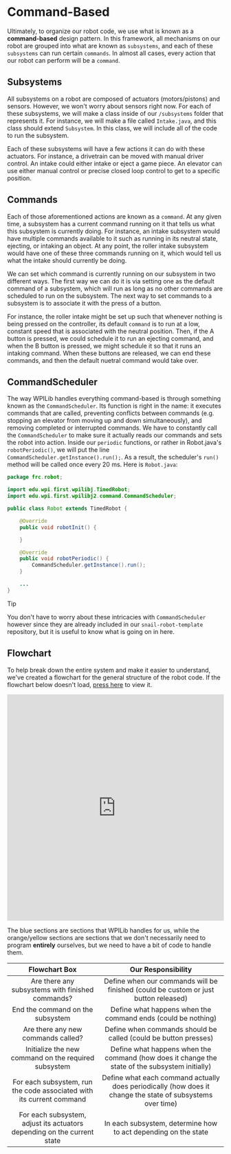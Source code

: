 # Command-Based

Ultimately, to organize our robot code, we use what is known as a **command-based** design pattern. In this framework, all mechanisms on our robot are grouped into what are known as `subsystems`, and each of these `subsystems` can run certain `commands`. In almost all cases, every action that our robot can perform will be a `command`.

## Subsystems

All subsystems on a robot are composed of actuators (motors/pistons) and sensors. However, we won't worry about sensors right now. For each of these subsystems, we will make a class inside of our `/subsystems` folder that represents it. For instance, we will make a file called `Intake.java`, and this class should extend `Subsystem`. In this class, we will include all of the code to run the subsystem.

Each of these subsystems will have a few actions it can do with these actuators. For instance, a drivetrain can be moved with manual driver control. An intake could either intake or eject a game piece. An elevator can use either manual control or precise closed loop control to get to a specific position.

## Commands

Each of those aforementioned actions are known as a `command`. At any given time, a subsystem has a current command running on  it that tells us what this subsystem is currently doing. For instance, an intake subsystem would have multiple commands available to it such as running in its neutral state, ejecting, or intaking an object. At any point, the roller intake subsystem would have one of these three commands running on it, which would tell us what the intake should currently be doing.

We can set which command is currently running on our subsystem in two different ways. The first way we can do it is via setting one as the default command of a subsystem, which will run as long as no other commands are scheduled to run on the subsystem. The next way to set commands to a subsystem is to associate it with the press of a button.

For instance, the roller intake might be set up such that whenever nothing is being pressed on the controller, its default `command` is to run at a low, constant speed that is associated with the neutral position. Then, if the A button is pressed, we could schedule it to run an ejecting command, and when the B button is pressed, we might schedule it so that it runs an intaking command. When these buttons are released, we can end these commands, and then the default nuetral command would take over.

## CommandScheduler

The way WPILib handles everything command-based is through something known as the `CommandScheduler`. Its function is right in the name: it executes commands that are called, preventing conflicts between commands (e.g. stopping an elevator from moving up and down simultaneously), and removing completed or interrupted commands. We have to constantly call the `CommandScheduler` to make sure it actually reads our commands and sets the robot into action. Inside our `periodic` functions, or rather in Robot.java's `robotPeriodic()`, we will put the line `CommandScheduler.getInstance().run();`. As a result, the scheduler's `run()` method will be called once every 20 ms. Here is `Robot.java`:

```java
package frc.robot;

import edu.wpi.first.wpilibj.TimedRobot;
import edu.wpi.first.wpilibj2.command.CommandScheduler;

public class Robot extends TimedRobot {

    @Override
    public void robotInit() {

    }

    @Override
    public void robotPeriodic() {
        CommandScheduler.getInstance().run();
    }

    ...
}
```

> [!TIP]
> You don't have to worry about these intricacies with `CommandScheduler` however since they are already included in our `snail-robot-template` repository, but it is useful to know what is going on in here.

## Flowchart

To help break down the entire system and make it easier to understand, we've created a flowchart for the general structure of the robot code. If the flowchart below doesn't load, [press here](https://drive.google.com/file/d/14_5zEcy0pHjJd9FZBrlYS0tvzkuuFQxd/view?usp=sharing) to view it.

<iframe frameborder="0" style="width:100%;height:525px;" src="https://app.diagrams.net/?lightbox=1&highlight=0000ff&edit=_blank&layers=1&nav=1&title=Command%20Based%20Flowchart.drawio#Uhttps%3A%2F%2Fdrive.google.com%2Fuc%3Fid%3D14_5zEcy0pHjJd9FZBrlYS0tvzkuuFQxd%26export%3Ddownload"></iframe>

The blue sections are sections that WPILib handles for us, while the orange/yellow sections are sections that we don't necessarily need to program **entirely** ourselves, but we need to have a bit of code to handle them.

| Flowchart Box | Our Responsibility |
| :-: | :-: |
| Are there any subsystems with finished commands? | Define when our commands will be finished (could be custom or just button released) |
| End the command on the subsystem | Define what happens when the command ends (could be nothing) |
| Are there any new commands called? | Define when commands should be called (could be button presses) |
| Initialize the new command on the required subsystem | Define what happens when the command (how does it change the state of the subsystem initially) |
| For each subsystem, run the code associated with its current command | Define what each command actually does periodically (how does it change the state of subsystems over time) |
| For each subsystem, adjust its actuators depending on the current state | In each subsystem, determine how to act depending on the state |

